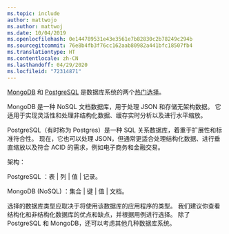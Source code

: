 ```yaml
---
ms.topic: include
author: mattwojo
ms.author: mattwoj
ms.date: 10/04/2019
ms.openlocfilehash: 0e144789531e43e3561e7b82830c2b78249c294b
ms.sourcegitcommit: 76e8b4fb3f76cc162aab80982a441bfc18507fb4
ms.translationtype: HT
ms.contentlocale: zh-CN
ms.lasthandoff: 04/29/2020
ms.locfileid: "72314871"
---
```

[MongoDB](https://www.mongodb.com/what-is-mongodb) 和 [PostgreSQL](https://www.postgresql.org/about/) 是数据库系统的两个[热门选择](https://insights.stackoverflow.com/survey/2019#technology-_-databases)。 

MongoDB 是一种 NoSQL 文档数据库，用于处理 JSON 和存储无架构数据。 它适用于实现灵活性和处理非结构化数据、缓存实时分析以及进行水平缩放。 

PostgreSQL（有时称为 Postgres）是一种 SQL 关系数据库，着重于扩展性和标准符合性。 现在，它也可以处理 JSON，但通常更适合处理结构化数据、进行垂直缩放以及符合 ACID 的需求，例如电子商务和金融交易。

架构：

PostgreSQL  ：表 | 列 | 值 | 记录。

MongoDB (NoSQL)  ：集合 | 键 | 值 | 文档。

选择的数据库类型应取决于将使用该数据库的应用程序的类型。 我们建议你查看结构化和非结构化数据库的优点和缺点，并根据用例进行选择。 除了 PostgreSQL 和 MongoDB，还可以考虑其他几种数据库系统。